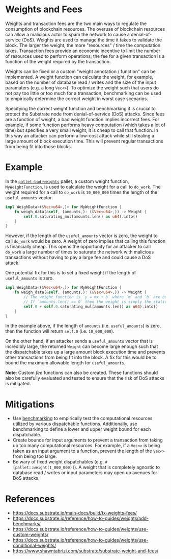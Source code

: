# Weights and Fees

Weights and transaction fees are the two main ways to regulate the consumption of blockchain resources. The overuse of blockchain resources can allow a malicious actor to spam the network to cause a denial-of-service (DoS). Weights are used to manage the time it takes to validate the block. The larger the weight, the more "resources" / time the computation takes. Transaction fees provide an economic incentive to limit the number of resources used to perform operations; the fee for a given transaction is a function of the weight required by the transaction. 

Weights can be fixed or a custom "weight annotation / function" can be implemented. A weight function can calculate the weight, for example, based on the number of database read / writes and the size of the input paramaters (e.g. a long `Vec<>`). To optimize the weight such that users do not pay too little or too much for a transaction, benchmarking can be used to empirically determine the correct weight in worst case scenarios.

Specifying the correct weight function and benchmarking it is crucial to protect the Substrate node from denial-of-service (DoS) attacks. Since fees are a function of weight, a bad weight function implies incorrect fees. For example, if some function performs heavy computation (which takes a lot of time) but specifies a very small weight, it is cheap to call that function. In this way an attacker can perform a low-cost attack while still stealing a large amount of block execution time. This will prevent regular transactions from being fit into those blocks. 

# Example
In the [`pallet-bad-weights`](./pallet-bad-weights.rs) pallet, a custom weight function, `MyWeightFunction`, is used to calculate the weight for a call to `do_work`. The weight required for a call to `do_work` is `10_000_000` times the length of the `useful_amounts` vector. 

```rust
impl WeighData<(&Vec<u64>,)> for MyWeightFunction {
    fn weigh_data(&self, (amounts,): (&Vec<u64>,)) -> Weight {
        self.0.saturating_mul(amounts.len() as u64).into()
    }
}
```

However, if the length of the `useful_amounts` vector is zero, the weight to call `do_work` would be zero. A weight of zero implies that calling this function is financially cheap. This opens the opportunity for an attacker to call `do_work` a large number of times to saturate the network with malicious transactions without having to pay a large fee and could cause a DoS attack.

One potential fix for this is to set a fixed weight if the length of `useful_amounts` is zero.

```rust
impl WeighData<(&Vec<u64>,)> for MyWeightFunction {
    fn weigh_data(&self, (amounts,): (&Vec<u64>,)) -> Weight {
        // The weight function is `y = mx + b` where `m` and `b` are both `self.0` (the static fee) and `x` is the length of the `amounts` array.
        // If `amounts.len() == 0` then the weight is simply the static fee (i.e. `y = b`)
        self.0 + self.0.saturating_mul(amounts.len() as u64).into()
    }
}
```

In the example above, if the length of `amounts` (i.e. `useful_amounts`) is zero, then the function will return `self.0` (i.e. `10_000_000`). 

On the other hand, if an attacker sends a `useful_amounts` vector that is incredibly large, the returned `Weight` can become large enough such that the dispatchable takes up a large amount block execution time and prevents other transactions from being fit into the block. A fix for this would be to bound the maximum allowable length for `useful_amounts`. 

**Note**: Custom _fee_ functions can also be created. These functions should also be carefully evaluated and tested to ensure that the risk of DoS attacks is mitigated.
# Mitigations
- Use [benchmarking](https://docs.substrate.io/main-docs/test/benchmark/) to empirically test the computational resources utilized by various dispatchable functions. Additionally, use benchmarking to define a lower and upper weight bound for each dispatchable. 
- Create bounds for input arguments to prevent a transaction from taking up too many computational resources. For example, if a `Vec<>` is being taken as an input argument to a function, prevent the length of the `Vec<>` from being too large.
- Be wary of fixed weight dispatchables (e.g. `#[pallet::weight(1_000_000)]`). A weight that is completely agnostic to database read / writes or input parameters may open up avenues for DoS attacks. 

# References
- https://docs.substrate.io/main-docs/build/tx-weights-fees/
- https://docs.substrate.io/reference/how-to-guides/weights/add-benchmarks/
- https://docs.substrate.io/reference/how-to-guides/weights/use-custom-weights/
- https://docs.substrate.io/reference/how-to-guides/weights/use-conditional-weights/
- https://www.shawntabrizi.com/substrate/substrate-weight-and-fees/